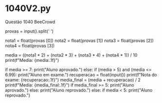 # 1040V2.py
Questão 1040 BeeCrowd


provas = input().split(' ')

nota1 = float(provas [0])
nota2 = float(provas [1])
nota3 = float(provas [2])
nota4 = float(provas [3])

media = ((nota1 * 2) + (nota2 * 3) + (nota3 * 4) + (nota4 * 1)) / 10
print(f"Media: {media:.1f}")

if media >= 7:
    print("Aluno aprovado.")
else:
    if (media > 5) and (media <= 6.99):
        print("Aluno em exame.")
        recuperacao = float(input())
        print(f"Nota do exame: {recuperacao:.1f}")
        media_final = (media + recuperacao) / 2
        print(f"Media: {media_final:.1f}")
        if media_final >= 5:
            print("Aluno aprovado.")
        else:
            print("Aluno reprovado.")
    else:
        if media < 5:
            print("Aluno reprovado.")
